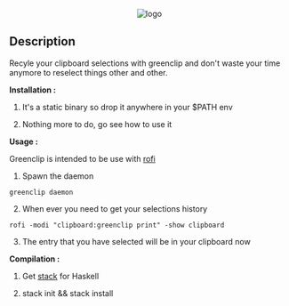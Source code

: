 <p align="center">
  <img src="https://github.com/erebe/greenclip/raw/master/logo.png" alt="logo"/>
</p>

## Description

Recyle your clipboard selections with greenclip and don't waste your time anymore
to reselect things other and other.

**Installation :**

1. It's a static binary so drop it anywhere in your $PATH env

2. Nothing more to do, go see how to use it


**Usage :**

Greenclip is intended to be use with [rofi](https://github.com/DaveDavenport/rofi)

1. Spawn the daemon
```
greenclip daemon
```

2. When ever you need to get your selections history
```
rofi -modi "clipboard:greenclip print" -show clipboard
```

3. The entry that you have selected will be in your clipboard now



**Compilation :**

1. Get [stack](https://docs.haskellstack.org/en/stable/README/) for Haskell

2. stack init && stack install

